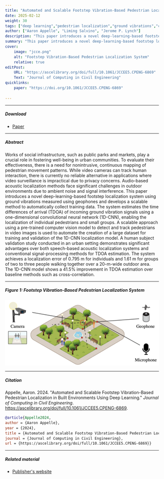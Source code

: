 ```yaml
---
title: "Automated and Scalable Footstep Vibration-Based Pedestrian Localization in Built Environments Using Deep Learning" 
date: 2025-02-12
weight: 30
tags: ["deep learning","pedestrian localization","ground vibrations","civil engineering","urban infrastructure"]
author: ["Aaron Appelle", "Liming Salvino", "Jerome P. Lynch"]
description: "This paper introduces a novel deep-learning-based footstep localization system using ground vibrations measured using geophones. Published in the Journal of Computing in Civil Engineering, 2024." 
summary: "This paper introduces a novel deep-learning-based footstep localization system using ground vibrations measured using geophones and develops a scalable method to automatically collect training data. We show that it significantly outperforms acoustic localization." 
cover:
    image: "jcce.png"
    alt: "Footstep Vibration-Based Pedestrian Localization System"
    relative: true
editPost:
    URL: "https://ascelibrary.org/doi/full/10.1061/JCCEE5.CPENG-6869"
    Text: "Journal of Computing in Civil Engineering"
quicklinks:
    paper: "https://doi.org/10.1061/JCCEE5.CPENG-6869"

---
```


---

##### Download

+ [Paper](https://doi.org/10.1061/JCCEE5.CPENG-6869)

---

##### Abstract

Works of social infrastructure, such as public parks and markets, play a crucial role in fostering well-being in urban communities. To evaluate their effectiveness, there is a need for nonintrusive, continuous mapping of pedestrian movement patterns. While video cameras can track human interaction, there is currently no reliable alternative in applications where video surveillance is impractical due to privacy concerns. Audio-based acoustic localization methods face significant challenges in outdoor environments due to ambient noise and signal interference. This paper introduces a novel deep-learning-based footstep localization system using ground vibrations measured using geophones and develops a scalable method to automatically collect training data. The system estimates the time differences of arrival (TDOA) of incoming ground vibration signals using a one-dimensional convolutional neural network (1D-CNN), enabling the localization of individual pedestrians and small groups. A scalable approach using a pre-trained computer vision model to detect and track pedestrians in video images is used to automate the creation of a large dataset for training and validation of the 1D-CNN localization model. A human subject validation study conducted in an urban setting demonstrates significant advantages over both speech-based acoustic localization systems and conventional signal-processing methods for TDOA estimation. The system achieves a localization error of 0.795 m for individuals and 1.61 m for groups of two to three people walking together over a 20-m-wide outdoor area. The 1D-CNN model shows a 41.5% improvement in TDOA estimation over baseline methods such as cross-correlation.

---

##### Figure 1: Footstep Vibration-Based Pedestrian Localization System

![](jcce.png)

---

##### Citation

Appelle, Aaron. 2024. "Automated and Scalable Footstep Vibration-Based Pedestrian Localization in Built Environments Using Deep Learning." *Journal of Computing in Civil Engineering*. https://ascelibrary.org/doi/full/10.1061/JCCEE5.CPENG-6869.

```BibTeX
@article{Appelle2024,
author = {Aaron Appelle},
year = {2024},
title = {Automated and Scalable Footstep Vibration-Based Pedestrian Localization in Built Environments Using Deep Learning},
journal = {Journal of Computing in Civil Engineering},
url = {https://ascelibrary.org/doi/full/10.1061/JCCEE5.CPENG-6869}}
```

---

##### Related material

+ [Publisher's website](https://ascelibrary.org/doi/full/10.1061/JCCEE5.CPENG-6869)

